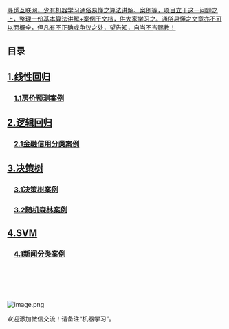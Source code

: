 
[寻觅互联网，少有机器学习通俗易懂之算法讲解、案例等，项目立于这一问题之上，整理一份基本算法讲解+案例于文档，供大家学习之。通俗易懂之文章亦不可以面概全，但凡有不正确或争议之处，望告知，自当不吝赐教！](#)

## 目录

## [1.线性回归](https://github.com/mantchs/machine_learning_model/tree/master/Linear%20Regression)
### &nbsp;&nbsp;&nbsp;&nbsp;[1.1房价预测案例](https://github.com/mantchs/machine_learning_model/tree/master/Linear%20Regression/demo)
## [2.逻辑回归](https://github.com/mantchs/machine_learning_model/tree/master/Logistic%20Regression)
### &nbsp;&nbsp;&nbsp;&nbsp;[2.1金融信用分类案例](https://github.com/mantchs/machine_learning_model/blob/master/Logistic%20Regression/demo/CreditScoring.ipynb)
## [3.决策树](https://github.com/mantchs/machine_learning_model/tree/master/Decision%20Tree)
### &nbsp;&nbsp;&nbsp;&nbsp;[3.1决策树案例](https://github.com/mantchs/machine_learning_model/blob/master/Decision%20Tree/DecisionTree.ipynb)
### &nbsp;&nbsp;&nbsp;&nbsp;[3.2随机森林案例](https://github.com/mantchs/machine_learning_model/blob/master/Decision%20Tree/RandomForestRegression.ipynb)
## [4.SVM](https://github.com/mantchs/machine_learning_model/tree/master/SVM)
### &nbsp;&nbsp;&nbsp;&nbsp;[4.1新闻分类案例](https://github.com/mantchs/machine_learning_model/tree/master/SVM/cnews_demo)



</br>
</br>
</br>
</br>

![image.png](https://upload-images.jianshu.io/upload_images/13876065-08b587647d14267c.png?imageMogr2/auto-orient/strip%7CimageView2/2/w/1240)

欢迎添加微信交流！请备注“机器学习”。
